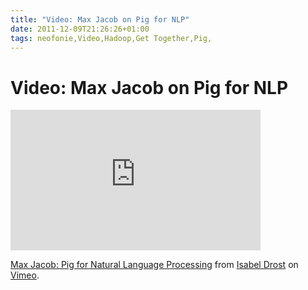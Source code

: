 ```yaml
---
title: "Video: Max Jacob on Pig for NLP"
date: 2011-12-09T21:26:26+01:00
tags: neofonie,Video,Hadoop,Get Together,Pig,
---
```


# Video: Max Jacob on Pig for NLP


<iframe src="http://player.vimeo.com/video/33394778?portrait=0" width="400" height="225" frameborder="0" 
webkitAllowFullScreen mozallowfullscreen allowFullScreen></iframe><p><a href="http://vimeo.com/33394778">Max Jacob: Pig 
for Natural Language Processing</a> from <a href="http://vimeo.com/user2723747">Isabel Drost</a> on <a 
href="http://vimeo.com">Vimeo</a>.</p>
